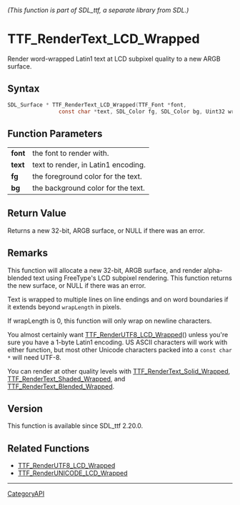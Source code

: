 ###### (This function is part of SDL_ttf, a separate library from SDL.)
# TTF_RenderText_LCD_Wrapped

Render word-wrapped Latin1 text at LCD subpixel quality to a new ARGB surface.

## Syntax

```c
SDL_Surface * TTF_RenderText_LCD_Wrapped(TTF_Font *font,
                const char *text, SDL_Color fg, SDL_Color bg, Uint32 wrapLength);

```

## Function Parameters

|              |                                     |
| ------------ | ----------------------------------- |
| **font**     | the font to render with.            |
| **text**     | text to render, in Latin1 encoding. |
| **fg**       | the foreground color for the text.  |
| **bg**       | the background color for the text.  |

## Return Value

Returns a new 32-bit, ARGB surface, or NULL if there was an error.

## Remarks

This function will allocate a new 32-bit, ARGB surface, and render
alpha-blended text using FreeType's LCD subpixel rendering. This function
returns the new surface, or NULL if there was an error.

Text is wrapped to multiple lines on line endings and on word boundaries if
it extends beyond `wrapLength` in pixels.

If wrapLength is 0, this function will only wrap on newline characters.

You almost certainly want
[TTF_RenderUTF8_LCD_Wrapped](TTF_RenderUTF8_LCD_Wrapped)() unless you're
sure you have a 1-byte Latin1 encoding. US ASCII characters will work with
either function, but most other Unicode characters packed into a `const
char *` will need UTF-8.

You can render at other quality levels with
[TTF_RenderText_Solid_Wrapped](TTF_RenderText_Solid_Wrapped),
[TTF_RenderText_Shaded_Wrapped](TTF_RenderText_Shaded_Wrapped), and
[TTF_RenderText_Blended_Wrapped](TTF_RenderText_Blended_Wrapped).

## Version

This function is available since SDL_ttf 2.20.0.

## Related Functions

* [TTF_RenderUTF8_LCD_Wrapped](TTF_RenderUTF8_LCD_Wrapped)
* [TTF_RenderUNICODE_LCD_Wrapped](TTF_RenderUNICODE_LCD_Wrapped)

----
[CategoryAPI](CategoryAPI)

